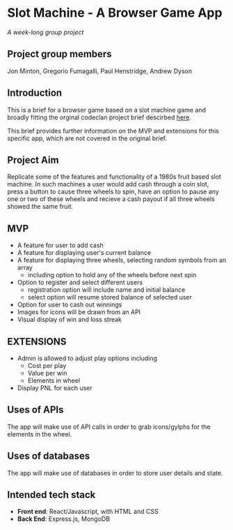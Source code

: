 
#  Slot Machine - A Browser Game App
*A week-long group project*

## Project group members
Jon Minton, Gregorio Fumagalli, Paul Henstridge, Andrew Dyson

## Introduction
This is a brief for a browser game based on a slot machine game and broadly fitting the orginal codeclan project brief descirbed [here](https://github.com/codeclan/e63_classnotes/edit/main/week_09/day_4/JS%20Project%20briefs%2011.07.50%2011.08.59/browser_game.md).

This brief provides further information on the MVP and extensions for this specific app, which are not covered in the original brief.

## Project Aim
Replicate some of the features and functionality of a 1980s fruit based slot machine.
In such machines a user would add cash through a coin slot, press a button to cause three wheels to spin, have an option to pause any one or two of these wheels and recieve a cash payout if all three wheels showed the same fruit.  

## MVP

- A feature for user to add cash
- A feature for displaying user's current balance
- A feature for displaying three wheels, selecting random symbols from an array
    - including option to hold any of the wheels before next spin
- Option to register and select different users
    - registration option will include name and initial balance
    - select option will resume stored balance of selected user
- Option for user to cash out winnings
- Images for icons will be drawn from an API
- Visual display of win and loss streak

## EXTENSIONS

- Admin is allowed to adjust play options including
    - Cost per play
    - Value per win
    - Elements in wheel
- Display PNL for each user

## Uses of APIs

The app will make use of API calls in order to grab icons/gylphs for the elements in the wheel. 

## Uses of databases

The app will make use of databases in order to store user details and state.


## Intended tech stack

- **Front end**: React/Javascript, with HTML and CSS
- **Back End**: Express.js, MongoDB
